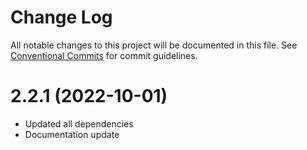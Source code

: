 # Change Log

All notable changes to this project will be documented in this file.
See [Conventional Commits](https://conventionalcommits.org) for commit guidelines.

# 2.2.1 (2022-10-01)

- Updated all dependencies
- Documentation update
